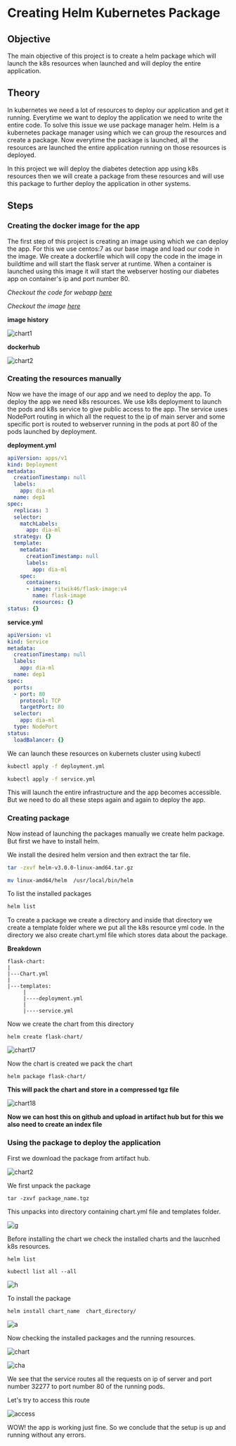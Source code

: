 # Creating Helm Kubernetes Package

## Objective
The main objective of this project is to create a helm package which will launch the k8s resources when launched and will deploy the entire application. 

## Theory 
In kubernetes we need a lot of resources to deploy our application and get it running. Everytime we want to deploy the application we need to write the entire code. 
To solve this issue we use package manager helm. Helm is a kubernetes package manager using which we can group the resources and create a package. 
Now everytime the package is launched, all the resources are launched the entire application running on those resources is deployed. 

In this project we will deploy the diabetes detection app using k8s resources then we will create a package from these resources and will use this package to further deploy the application in other systems. 

## Steps

### Creating the docker image for the app
The first step of this project is creating an image using which we can deploy the app. For this we use centos:7 as our base image and load our code in the image.
We create a dockerfile which will copy the code in the image in buildtime and will start the flask server at runtime. When a container is launched using this image it will start the webserver hosting our diabetes app on container's ip and port number 80. 

*Checkout the code for webapp [here](https://github.com/ritwik-jha/diabetes-ML-flask-WA)*

*Checkout the image [here](https://hub.docker.com/repository/docker/ritwik46/flask-image)*

**image history** 

![chart1](https://user-images.githubusercontent.com/59885389/114292608-4904c080-9aad-11eb-8b9f-5ea26e54c6e1.png)

**dockerhub**

![chart2](images/chart2.png)

### Creating the resources manually 
Now we have the image of our app and we need to deploy the app. To deploy the app we need k8s resources. We use k8s deployment to launch the pods and k8s service to give public access to the app. 
The service uses NodePort routing in which all the request to the ip of main server and some specific port is routed to webserver running in the pods at port 80 of the pods launched by deployment. 

**deployment.yml**
```yaml
apiVersion: apps/v1
kind: Deployment
metadata:
  creationTimestamp: null
  labels:
    app: dia-ml
  name: dep1
spec:
  replicas: 3
  selector:
    matchLabels:
      app: dia-ml
  strategy: {}
  template:
    metadata:
      creationTimestamp: null
      labels:
        app: dia-ml
    spec:
      containers:
      - image: ritwik46/flask-image:v4
        name: flask-image
        resources: {}
status: {}
```

**service.yml**
```yaml
apiVersion: v1
kind: Service
metadata:
  creationTimestamp: null
  labels:
    app: dia-ml
  name: dep1
spec:
  ports:
  - port: 80
    protocol: TCP
    targetPort: 80
  selector:
    app: dia-ml
  type: NodePort
status:
  loadBalancer: {}
  ```

We can launch these resources on kubernets cluster using kubectl 
```bash
kubectl apply -f deployment.yml

kubectl apply -f service.yml
```

This will launch the entire infrastructure and the app becomes accessible. But we need to do all these steps again and again to deploy the app.

### Creating package
Now instead of launching the packages manually we create helm package. But first we have to install helm.

We install the desired helm version and then extract the tar file.
```bash
tar -zxvf helm-v3.0.0-linux-amd64.tar.gz

mv linux-amd64/helm  /usr/local/bin/helm
```

To list the installed packages
```bash
helm list
```
To create a package we create a directory and inside that directory we create a template folder where we put all the k8s resource yml code. In the directory we also create chart.yml file which stores data about the package.

**Breakdown**
```
flask-chart:
|
|---Chart.yml
|
|---templates:
     |
     |----deployment.yml
     |
     |----service.yml
```

Now we create the chart from this directory
```
helm create flask-chart/
```

![chart17](images/chart17.png)

Now the chart is created we pack the chart 
```
helm package flask-chart/
```
**This will pack the chart and store in a compressed tgz file**

![chart18](images/chart18.png)

**Now we can host this on github and upload in artifact hub but for this we also need to create an index file**

### Using the package to deploy the application

First we download the package from artifact hub.

![chart2](images/chart5.png)

We first unpack the package
```
tar -zxvf package_name.tgz
```

This unpacks into directory containing chart.yml file and templates folder.

![g](images/chart7.png)

Before installing the chart we check the installed charts and the laucnhed k8s resources.
```
helm list

kubectl list all --all
```

![h](images/chart8.png)

To install the package
```
helm install chart_name  chart_directory/
```

![a](images/chart9.png)

Now checking the installed packages and the running resources.

![chart](images/chart10.png)

![cha](images/chart11.png)

We see that the service routes all the requests on ip of server and port number 32277 to port number 80 of the running pods. 

Let's try to access this route

![access](images/chart12.png)

WOW! the app is working just fine.
So we conclude that the setup is up and running without any errors. 
